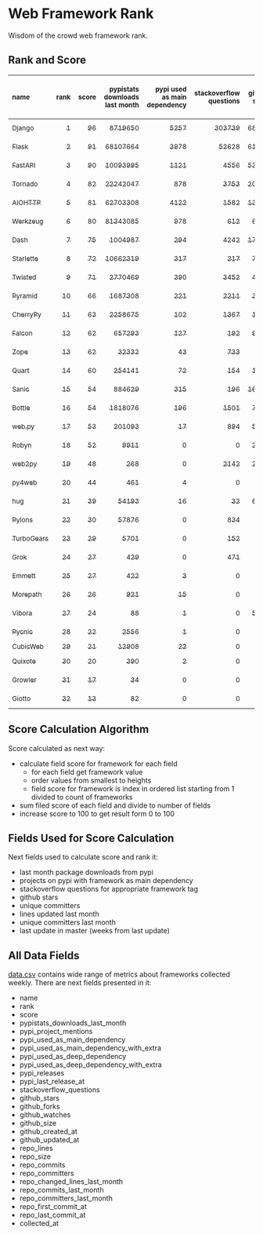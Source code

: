 # Web Framework Rank
Wisdom of the crowd web framework rank.

## Rank and Score
<sub>name</sub> | <sub>rank</sub> | <sub>score</sub> | <sub>pypistats downloads last month</sub> | <sub>pypi used as main dependency</sub> | <sub>stackoverflow questions</sub> | <sub>github stars</sub> | <sub>repo unique committers</sub> | <sub>repo changed lines last month</sub> | <sub>repo unique committers last month</sub> | <sub>repo last commit</sub>
:--- | ---: | ---: | ---: | ---: | ---: | ---: | ---: | ---: | ---: | ---:
[<sub>Django</sub>](https://github.com/django/django "first commit: 2005-07-13") | [<sub>1</sub>](# "  +0 last week") | [<sub>96</sub>](# "  +1 last week") | [<sub>8719650</sub>](# "  #7 in pypistats downloads last month +3.82% last week") | [<sub>5257</sub>](# "  #1 in pypi used as main dependency +0.29% last week") | [<sub>303739</sub>](# "  #1 in stackoverflow questions +0.11% last week") | [<sub>68419</sub>](# "  #1 in github stars +0.17% last week") | [<sub>2829</sub>](# "  #1 in repo unique committers +0.07% last week") | [<sub>12217</sub>](# "  #2 in repo changed lines last month -7.67% last week") | [<sub>29</sub>](# "  #1 in repo unique committers last month +3.57% last week") | [<sub>2023-01-27</sub>](# "  #3 in repo last commit 1 week ago")
[<sub>Flask</sub>](https://github.com/pallets/flask "first commit: 2010-04-06; uses: Werkzeug") | [<sub>2</sub>](# "  +0 last week") | [<sub>91</sub>](# "  -2 last week") | [<sub>68107664</sub>](# "  #2 in pypistats downloads last month +1.1% last week") | [<sub>3978</sub>](# "  #3 in pypi used as main dependency +0.38% last week") | [<sub>52628</sub>](# "  #2 in stackoverflow questions +0.07% last week") | [<sub>61704</sub>](# "  #2 in github stars +0.12% last week") | [<sub>820</sub>](# "  #2 in repo unique committers +0.0% last week") | [<sub>2141</sub>](# "  #4 in repo changed lines last month -15.07% last week") | [<sub>5</sub>](# "▼ #4 in repo unique committers last month -44.44% last week") | [<sub>2023-01-20</sub>](# "▼ #9 in repo last commit 2 weeks ago")
[<sub>FastAPI</sub>](https://github.com/tiangolo/fastapi "first commit: 2018-12-05; uses: Starlette") | [<sub>3</sub>](# "  +0 last week") | [<sub>90</sub>](# "  +3 last week") | [<sub>10093995</sub>](# "  #6 in pypistats downloads last month +4.02% last week") | [<sub>1121</sub>](# "  #4 in pypi used as main dependency +1.08% last week") | [<sub>4556</sub>](# "  #3 in stackoverflow questions +1.2% last week") | [<sub>53869</sub>](# "  #3 in github stars +0.33% last week") | [<sub>424</sub>](# "  #6 in repo unique committers +0.0% last week") | [<sub>3572</sub>](# "  #3 in repo changed lines last month +5.0% last week") | [<sub>15</sub>](# "  #2 in repo unique committers last month +0.0% last week") | [<sub>2023-01-24</sub>](# "▲ #3 in repo last commit 1 week ago")
[<sub>Tornado</sub>](https://github.com/tornadoweb/tornado "first commit: 2009-09-09") | [<sub>4</sub>](# "  +0 last week") | [<sub>82</sub>](# "  -2 last week") | [<sub>22242047</sub>](# "  #4 in pypistats downloads last month -1.38% last week") | [<sub>878</sub>](# "  #6 in pypi used as main dependency +0.11% last week") | [<sub>3753</sub>](# "  #5 in stackoverflow questions +0.03% last week") | [<sub>20954</sub>](# "  #4 in github stars +0.04% last week") | [<sub>447</sub>](# "  #5 in repo unique committers +0.0% last week") | [<sub>1160</sub>](# "  #9 in repo changed lines last month -0.34% last week") | [<sub>3</sub>](# "▼ #9 in repo unique committers last month -25.0% last week") | [<sub>2023-01-20</sub>](# "▼ #9 in repo last commit 2 weeks ago")
[<sub>AIOHTTP</sub>](https://github.com/aio-libs/aiohttp "first commit: 2013-10-01") | [<sub>5</sub>](# "  +0 last week") | [<sub>81</sub>](# "  -2 last week") | [<sub>62703308</sub>](# "  #3 in pypistats downloads last month +0.1% last week") | [<sub>4122</sub>](# "  #2 in pypi used as main dependency +0.34% last week") | [<sub>1582</sub>](# "  #9 in stackoverflow questions +0.19% last week") | [<sub>13203</sub>](# "  #7 in github stars +0.05% last week") | [<sub>690</sub>](# "  #3 in repo unique committers +0.0% last week") | [<sub>648</sub>](# "▼ #11 in repo changed lines last month -3.57% last week") | [<sub>3</sub>](# "▲ #9 in repo unique committers last month +0.0% last week") | [<sub>2023-01-14</sub>](# "▼ #9 in repo last commit 3 weeks ago")
[<sub>Werkzeug</sub>](https://github.com/pallets/werkzeug "first commit: 2007-05-04; used by: Flask and Quart") | [<sub>6</sub>](# "  +0 last week") | [<sub>80</sub>](# "  -1 last week") | [<sub>81343085</sub>](# "  #1 in pypistats downloads last month +2.05% last week") | [<sub>978</sub>](# "  #5 in pypi used as main dependency +0.41% last week") | [<sub>612</sub>](# "  #15 in stackoverflow questions +0.0% last week") | [<sub>6258</sub>](# "  #12 in github stars +0.02% last week") | [<sub>476</sub>](# "  #4 in repo unique committers +0.0% last week") | [<sub>1437</sub>](# "▲ #6 in repo changed lines last month -0.14% last week") | [<sub>5</sub>](# "▲ #4 in repo unique committers last month -16.67% last week") | [<sub>2023-01-20</sub>](# "▼ #9 in repo last commit 2 weeks ago")
[<sub>Dash</sub>](https://github.com/plotly/dash "first commit: 2015-04-10") | [<sub>7</sub>](# "▲ +1 last week") | [<sub>75</sub>](# "▲ +5 last week") | [<sub>1004987</sub>](# "  #12 in pypistats downloads last month +8.07% last week") | [<sub>294</sub>](# "  #10 in pypi used as main dependency +0.34% last week") | [<sub>4242</sub>](# "  #4 in stackoverflow questions +0.52% last week") | [<sub>17995</sub>](# "  #5 in github stars +0.18% last week") | [<sub>159</sub>](# "  #15 in repo unique committers +0.0% last week") | [<sub>991</sub>](# "▲ #10 in repo changed lines last month +852.88% last week") | [<sub>3</sub>](# "▲ #9 in repo unique committers last month +50.0% last week") | [<sub>2023-01-24</sub>](# "  #3 in repo last commit 1 week ago")
[<sub>Starlette</sub>](https://github.com/encode/starlette "first commit: 2018-06-25; used by: FastAPI") | [<sub>8</sub>](# "▲ +1 last week") | [<sub>72</sub>](# "▲ +2 last week") | [<sub>10662319</sub>](# "  #5 in pypistats downloads last month +3.59% last week") | [<sub>317</sub>](# "  #8 in pypi used as main dependency +0.63% last week") | [<sub>217</sub>](# "  #17 in stackoverflow questions +0.0% last week") | [<sub>7798</sub>](# "  #10 in github stars +0.13% last week") | [<sub>230</sub>](# "  #12 in repo unique committers +0.44% last week") | [<sub>82</sub>](# "▲ #17 in repo changed lines last month -47.77% last week") | [<sub>5</sub>](# "▲ #4 in repo unique committers last month +25.0% last week") | [<sub>2023-01-22</sub>](# "  #3 in repo last commit 1 week ago")
[<sub>Twisted</sub>](https://github.com/twisted/twisted "first commit: 2001-07-09") | [<sub>9</sub>](# "▲ +6 last week") | [<sub>71</sub>](# "▲ +15 last week") | [<sub>2770469</sub>](# "  #8 in pypistats downloads last month -0.21% last week") | [<sub>390</sub>](# "  #7 in pypi used as main dependency +0.0% last week") | [<sub>3452</sub>](# "  #6 in stackoverflow questions +0.06% last week") | [<sub>4919</sub>](# "  #15 in github stars +0.26% last week") | [<sub>291</sub>](# "  #9 in repo unique committers +0.0% last week") | [<sub>156</sub>](# "▲ #15 in repo changed lines last month +100% last week") | [<sub>1</sub>](# "▲ #17 in repo unique committers last month +100% last week") | [<sub>2023-01-22</sub>](# "▲ #3 in repo last commit 1 week ago")
[<sub>Pyramid</sub>](https://github.com/Pylons/pyramid "first commit: 2008-07-04; used by: CubicWeb") | [<sub>10</sub>](# "▼ -3 last week") | [<sub>66</sub>](# "▼ -4 last week") | [<sub>1687308</sub>](# "  #11 in pypistats downloads last month +4.6% last week") | [<sub>221</sub>](# "  #11 in pypi used as main dependency +0.0% last week") | [<sub>2211</sub>](# "  #7 in stackoverflow questions +0.0% last week") | [<sub>3745</sub>](# "  #16 in github stars +0.03% last week") | [<sub>362</sub>](# "  #7 in repo unique committers +0.0% last week") | [<sub>193</sub>](# "▼ #14 in repo changed lines last month -51.75% last week") | [<sub>3</sub>](# "▼ #9 in repo unique committers last month -57.14% last week") | [<sub>2022-12-31</sub>](# "▼ #17 in repo last commit 5 weeks ago")
[<sub>CherryPy</sub>](https://github.com/cherrypy/cherrypy "first commit: 2004-11-20") | [<sub>11</sub>](# "▼ -1 last week") | [<sub>63</sub>](# "▼ +0 last week") | [<sub>2258675</sub>](# "  #9 in pypistats downloads last month -1.32% last week") | [<sub>102</sub>](# "  #14 in pypi used as main dependency +0.0% last week") | [<sub>1367</sub>](# "  #11 in stackoverflow questions +0.0% last week") | [<sub>1644</sub>](# "  #19 in github stars +0.12% last week") | [<sub>145</sub>](# "  #16 in repo unique committers +0.0% last week") | [<sub>1658</sub>](# "  #5 in repo changed lines last month +0.0% last week") | [<sub>2</sub>](# "▼ #13 in repo unique committers last month +0.0% last week") | [<sub>2023-01-09</sub>](# "▼ #14 in repo last commit 3 weeks ago")
[<sub>Falcon</sub>](https://github.com/falconry/falcon "first commit: 2012-12-06; used by: hug") | [<sub>12</sub>](# "  +0 last week") | [<sub>62</sub>](# "  -1 last week") | [<sub>657293</sub>](# "  #14 in pypistats downloads last month +2.16% last week") | [<sub>127</sub>](# "  #13 in pypi used as main dependency +0.0% last week") | [<sub>192</sub>](# "  #19 in stackoverflow questions +0.52% last week") | [<sub>9003</sub>](# "  #8 in github stars +0.07% last week") | [<sub>203</sub>](# "  #13 in repo unique committers +0.0% last week") | [<sub>224</sub>](# "▲ #13 in repo changed lines last month +0.0% last week") | [<sub>2</sub>](# "▼ #13 in repo unique committers last month +0.0% last week") | [<sub>2023-01-18</sub>](# "▼ #9 in repo last commit 2 weeks ago")
[<sub>Zope</sub>](https://github.com/zopefoundation/Zope "first commit: 1996-06-17") | [<sub>13</sub>](# "▼ -2 last week") | [<sub>62</sub>](# "▼ -1 last week") | [<sub>32332</sub>](# "  #19 in pypistats downloads last month +2.35% last week") | [<sub>43</sub>](# "  #16 in pypi used as main dependency +0.0% last week") | [<sub>733</sub>](# "  #14 in stackoverflow questions +0.0% last week") | [<sub>316</sub>](# "  #25 in github stars -0.32% last week") | [<sub>173</sub>](# "  #14 in repo unique committers +0.0% last week") | [<sub>1404</sub>](# "▼ #7 in repo changed lines last month -6.4% last week") | [<sub>5</sub>](# "▲ #4 in repo unique committers last month +0.0% last week") | [<sub>2023-01-21</sub>](# "▼ #3 in repo last commit 2 weeks ago")
[<sub>Quart</sub>](https://github.com/pallets/quart "first commit: 2017-05-14; uses: Werkzeug") | [<sub>14</sub>](# "  +0 last week") | [<sub>60</sub>](# "  +3 last week") | [<sub>254141</sub>](# "  #15 in pypistats downloads last month +1.56% last week") | [<sub>72</sub>](# "  #15 in pypi used as main dependency +0.0% last week") | [<sub>154</sub>](# "  #20 in stackoverflow questions -0.65% last week") | [<sub>1579</sub>](# "  #20 in github stars +0.89% last week") | [<sub>86</sub>](# "  #19 in repo unique committers +0.0% last week") | [<sub>305</sub>](# "▲ #12 in repo changed lines last month +26.03% last week") | [<sub>4</sub>](# "  #8 in repo unique committers last month +0.0% last week") | [<sub>2023-01-28</sub>](# "▲ #1 in repo last commit 1 week ago")
[<sub>Sanic</sub>](https://github.com/sanic-org/sanic "first commit: 2016-05-26") | [<sub>15</sub>](# "▼ -2 last week") | [<sub>54</sub>](# "▼ -7 last week") | [<sub>884629</sub>](# "  #13 in pypistats downloads last month +1.54% last week") | [<sub>315</sub>](# "  #9 in pypi used as main dependency +0.32% last week") | [<sub>196</sub>](# "  #18 in stackoverflow questions +0.0% last week") | [<sub>16777</sub>](# "  #6 in github stars +0.13% last week") | [<sub>360</sub>](# "  #8 in repo unique committers +0.0% last week") | [<sub>0</sub>](# "▼ #19 in repo changed lines last month -100.0% last week") | [<sub>0</sub>](# "▼ #19 in repo unique committers last month -100.0% last week") | [<sub>2022-12-27</sub>](# "▼ #19 in repo last commit 5 weeks ago")
[<sub>Bottle</sub>](https://github.com/bottlepy/bottle "first commit: 2009-06-30") | [<sub>16</sub>](# "  +0 last week") | [<sub>54</sub>](# "  +1 last week") | [<sub>1818076</sub>](# "  #10 in pypistats downloads last month +8.01% last week") | [<sub>196</sub>](# "  #12 in pypi used as main dependency +0.0% last week") | [<sub>1501</sub>](# "  #10 in stackoverflow questions +0.13% last week") | [<sub>7870</sub>](# "  #9 in github stars +0.08% last week") | [<sub>231</sub>](# "  #11 in repo unique committers +0.0% last week") | [<sub>0</sub>](# "▲ #19 in repo changed lines last month +100% last week") | [<sub>0</sub>](# "▲ #19 in repo unique committers last month +100% last week") | [<sub>2022-09-05</sub>](# "  #23 in repo last commit 21 weeks ago")
[<sub>web.py</sub>](https://github.com/webpy/webpy "first commit: 1970-01-01") | [<sub>17</sub>](# "  +0 last week") | [<sub>53</sub>](# "  +0 last week") | [<sub>201093</sub>](# "  #16 in pypistats downloads last month -7.79% last week") | [<sub>17</sub>](# "  #18 in pypi used as main dependency +0.0% last week") | [<sub>894</sub>](# "  #12 in stackoverflow questions -0.11% last week") | [<sub>5770</sub>](# "  #13 in github stars +0.0% last week") | [<sub>94</sub>](# "  #18 in repo unique committers +0.0% last week") | [<sub>4</sub>](# "▲ #18 in repo changed lines last month +0.0% last week") | [<sub>1</sub>](# "  #17 in repo unique committers last month +0.0% last week") | [<sub>2023-01-12</sub>](# "▼ #14 in repo last commit 3 weeks ago")
[<sub>Robyn</sub>](https://github.com/sansyrox/robyn "first commit: 2021-05-22") | [<sub>18</sub>](# "  +0 last week") | [<sub>52</sub>](# "  +1 last week") | [<sub>9911</sub>](# "  #21 in pypistats downloads last month +13.99% last week") | [<sub>0</sub>](# "  #26 in pypi used as main dependency +100% last week") | [<sub>0</sub>](# "  #23 in stackoverflow questions +100% last week") | [<sub>2202</sub>](# "  #17 in github stars +1.47% last week") | [<sub>34</sub>](# "  #24 in repo unique committers +3.03% last week") | [<sub>1390</sub>](# "  #8 in repo changed lines last month +18.6% last week") | [<sub>7</sub>](# "▲ #3 in repo unique committers last month +16.67% last week") | [<sub>2023-01-28</sub>](# "  #1 in repo last commit 1 week ago")
[<sub>web2py</sub>](https://github.com/web2py/web2py "first commit: 2011-11-23") | [<sub>19</sub>](# "  +0 last week") | [<sub>48</sub>](# "  -1 last week") | [<sub>268</sub>](# "  #29 in pypistats downloads last month +0.37% last week") | [<sub>0</sub>](# "  #26 in pypi used as main dependency +100% last week") | [<sub>2142</sub>](# "  #8 in stackoverflow questions -0.05% last week") | [<sub>2030</sub>](# "  #18 in github stars +0.1% last week") | [<sub>271</sub>](# "  #10 in repo unique committers +0.0% last week") | [<sub>100</sub>](# "▼ #16 in repo changed lines last month -64.16% last week") | [<sub>2</sub>](# "▼ #13 in repo unique committers last month +0.0% last week") | [<sub>2023-01-03</sub>](# "▼ #17 in repo last commit 4 weeks ago")
[<sub>py4web</sub>](https://github.com/web2py/py4web "first commit: 2019-03-25") | [<sub>20</sub>](# "  +0 last week") | [<sub>44</sub>](# "  -1 last week") | [<sub>461</sub>](# "  #25 in pypistats downloads last month -27.52% last week") | [<sub>4</sub>](# "  #21 in pypi used as main dependency +0.0% last week") | [<sub>0</sub>](# "  #23 in stackoverflow questions +100% last week") | [<sub>188</sub>](# "  #27 in github stars +0.0% last week") | [<sub>64</sub>](# "  #20 in repo unique committers +0.0% last week") | [<sub>70050</sub>](# "  #1 in repo changed lines last month -0.01% last week") | [<sub>2</sub>](# "▼ #13 in repo unique committers last month +0.0% last week") | [<sub>2023-01-11</sub>](# "▼ #14 in repo last commit 3 weeks ago")
[<sub>hug</sub>](https://github.com/hugapi/hug "first commit: 2015-07-17; uses: Falcon") | [<sub>21</sub>](# "  +0 last week") | [<sub>39</sub>](# "  +1 last week") | [<sub>54193</sub>](# "  #18 in pypistats downloads last month +6.18% last week") | [<sub>16</sub>](# "  #19 in pypi used as main dependency +0.0% last week") | [<sub>32</sub>](# "  #22 in stackoverflow questions +0.0% last week") | [<sub>6695</sub>](# "  #11 in github stars +0.07% last week") | [<sub>123</sub>](# "  #17 in repo unique committers +0.0% last week") | [<sub>0</sub>](# "▲ #19 in repo changed lines last month +100% last week") | [<sub>0</sub>](# "▲ #19 in repo unique committers last month +100% last week") | [<sub>2020-08-10</sub>](# "  #27 in repo last commit 129 weeks ago")
[<sub>Pylons</sub>](https://github.com/Pylons/pylons "first commit: 2006-02-18") | [<sub>22</sub>](# "▲ +2 last week") | [<sub>30</sub>](# "▲ +1 last week") | [<sub>57876</sub>](# "  #17 in pypistats downloads last month +8.42% last week") | [<sub>0</sub>](# "  #26 in pypi used as main dependency +100% last week") | [<sub>834</sub>](# "  #13 in stackoverflow questions +0.0% last week") | [<sub>222</sub>](# "  #26 in github stars +0.0% last week") | [<sub>36</sub>](# "  #22 in repo unique committers +0.0% last week") | [<sub>0</sub>](# "▲ #19 in repo changed lines last month +100% last week") | [<sub>0</sub>](# "▲ #19 in repo unique committers last month +100% last week") | [<sub>2018-01-12</sub>](# "  #30 in repo last commit 264 weeks ago")
[<sub>TurboGears</sub>](https://github.com/TurboGears/tg2 "first commit: 2007-06-27") | [<sub>23</sub>](# "▲ +2 last week") | [<sub>29</sub>](# "▲ +0 last week") | [<sub>5701</sub>](# "  #22 in pypistats downloads last month +6.66% last week") | [<sub>0</sub>](# "  #26 in pypi used as main dependency +100% last week") | [<sub>152</sub>](# "  #21 in stackoverflow questions +0.0% last week") | [<sub>777</sub>](# "  #22 in github stars +0.26% last week") | [<sub>35</sub>](# "  #23 in repo unique committers +0.0% last week") | [<sub>0</sub>](# "▲ #19 in repo changed lines last month +100% last week") | [<sub>0</sub>](# "▲ #19 in repo unique committers last month +100% last week") | [<sub>2022-12-20</sub>](# "▼ #22 in repo last commit 6 weeks ago")
[<sub>Grok</sub>](https://github.com/zopefoundation/grok "first commit: 2006-10-14") | [<sub>24</sub>](# "▼ -1 last week") | [<sub>27</sub>](# "▼ -7 last week") | [<sub>429</sub>](# "  #26 in pypistats downloads last month -9.87% last week") | [<sub>0</sub>](# "  #26 in pypi used as main dependency +100% last week") | [<sub>471</sub>](# "  #16 in stackoverflow questions +0.0% last week") | [<sub>22</sub>](# "  #31 in github stars +0.0% last week") | [<sub>41</sub>](# "  #21 in repo unique committers +0.0% last week") | [<sub>0</sub>](# "▼ #19 in repo changed lines last month -100.0% last week") | [<sub>0</sub>](# "▼ #19 in repo unique committers last month -100.0% last week") | [<sub>2022-12-29</sub>](# "▼ #19 in repo last commit 5 weeks ago")
[<sub>Emmett</sub>](https://github.com/emmett-framework/emmett "first commit: 2014-10-22") | [<sub>25</sub>](# "▼ -3 last week") | [<sub>27</sub>](# "▼ -9 last week") | [<sub>422</sub>](# "  #27 in pypistats downloads last month -3.43% last week") | [<sub>3</sub>](# "  #22 in pypi used as main dependency +0.0% last week") | [<sub>0</sub>](# "  #23 in stackoverflow questions +100% last week") | [<sub>820</sub>](# "  #21 in github stars +0.24% last week") | [<sub>22</sub>](# "  #27 in repo unique committers +0.0% last week") | [<sub>0</sub>](# "▼ #19 in repo changed lines last month -100.0% last week") | [<sub>0</sub>](# "▼ #19 in repo unique committers last month -100.0% last week") | [<sub>2022-12-25</sub>](# "▼ #19 in repo last commit 5 weeks ago")
[<sub>Morepath</sub>](https://github.com/morepath/morepath "first commit: 2013-07-17") | [<sub>26</sub>](# "  +0 last week") | [<sub>26</sub>](# "  +0 last week") | [<sub>921</sub>](# "  #24 in pypistats downloads last month +7.47% last week") | [<sub>15</sub>](# "  #20 in pypi used as main dependency +0.0% last week") | [<sub>0</sub>](# "  #23 in stackoverflow questions +100% last week") | [<sub>396</sub>](# "  #24 in github stars +0.0% last week") | [<sub>28</sub>](# "  #25 in repo unique committers +0.0% last week") | [<sub>0</sub>](# "▲ #19 in repo changed lines last month +100% last week") | [<sub>0</sub>](# "▲ #19 in repo unique committers last month +100% last week") | [<sub>2022-05-29</sub>](# "  #25 in repo last commit 35 weeks ago")
[<sub>Vibora</sub>](https://github.com/vibora-io/vibora "first commit: 2018-06-13") | [<sub>27</sub>](# "  +0 last week") | [<sub>24</sub>](# "  +1 last week") | [<sub>88</sub>](# "  #30 in pypistats downloads last month +12.82% last week") | [<sub>1</sub>](# "  #24 in pypi used as main dependency +0.0% last week") | [<sub>0</sub>](# "  #23 in stackoverflow questions +100% last week") | [<sub>5714</sub>](# "  #14 in github stars +0.04% last week") | [<sub>27</sub>](# "  #26 in repo unique committers +0.0% last week") | [<sub>0</sub>](# "▲ #19 in repo changed lines last month +100% last week") | [<sub>0</sub>](# "▲ #19 in repo unique committers last month +100% last week") | [<sub>2019-02-11</sub>](# "  #29 in repo last commit 207 weeks ago")
[<sub>Pycnic</sub>](https://github.com/nullism/pycnic "first commit: 2015-11-04") | [<sub>28</sub>](# "  +0 last week") | [<sub>22</sub>](# "  +1 last week") | [<sub>2556</sub>](# "  #23 in pypistats downloads last month +24.87% last week") | [<sub>1</sub>](# "  #24 in pypi used as main dependency +0.0% last week") | [<sub>0</sub>](# "  #23 in stackoverflow questions +100% last week") | [<sub>156</sub>](# "  #28 in github stars +0.0% last week") | [<sub>11</sub>](# "  #28 in repo unique committers +0.0% last week") | [<sub>0</sub>](# "▲ #19 in repo changed lines last month +100% last week") | [<sub>0</sub>](# "▲ #19 in repo unique committers last month +100% last week") | [<sub>2022-04-05</sub>](# "  #26 in repo last commit 43 weeks ago")
[<sub>CubicWeb</sub>](https://forge.extranet.logilab.fr/cubicweb/cubicweb "uses: Pyramid") | [<sub>29</sub>](# "  +0 last week") | [<sub>21</sub>](# "  +1 last week") | [<sub>12908</sub>](# "  #20 in pypistats downloads last month +3.65% last week") | [<sub>22</sub>](# "  #17 in pypi used as main dependency +0.0% last week") | [<sub>0</sub>](# "  #23 in stackoverflow questions +100% last week") | [<sub>0</sub>](# "  #32 in github stars +100% last week") | [<sub>0</sub>](# "  #32 in repo unique committers +100% last week") | [<sub>0</sub>](# "▲ #19 in repo changed lines last month +100% last week") | [<sub>0</sub>](# "▲ #19 in repo unique committers last month +100% last week") | [<sub></sub>](# "  #31 in repo last commit")
[<sub>Quixote</sub>](https://github.com/nascheme/quixote "first commit: 2006-03-16") | [<sub>30</sub>](# "  +0 last week") | [<sub>20</sub>](# "  +0 last week") | [<sub>390</sub>](# "  #28 in pypistats downloads last month +8.33% last week") | [<sub>2</sub>](# "  #23 in pypi used as main dependency +0.0% last week") | [<sub>0</sub>](# "  #23 in stackoverflow questions +100% last week") | [<sub>81</sub>](# "  #29 in github stars +1.25% last week") | [<sub>6</sub>](# "  #29 in repo unique committers +0.0% last week") | [<sub>0</sub>](# "▲ #19 in repo changed lines last month +100% last week") | [<sub>0</sub>](# "▲ #19 in repo unique committers last month +100% last week") | [<sub>2022-06-23</sub>](# "  #24 in repo last commit 32 weeks ago")
[<sub>Growler</sub>](https://github.com/pyGrowler/Growler "first commit: 2014-08-17") | [<sub>31</sub>](# "  +0 last week") | [<sub>17</sub>](# "  +1 last week") | [<sub>34</sub>](# "  #32 in pypistats downloads last month +0.0% last week") | [<sub>0</sub>](# "  #26 in pypi used as main dependency +100% last week") | [<sub>0</sub>](# "  #23 in stackoverflow questions +100% last week") | [<sub>686</sub>](# "  #23 in github stars -0.15% last week") | [<sub>6</sub>](# "  #29 in repo unique committers +0.0% last week") | [<sub>0</sub>](# "▲ #19 in repo changed lines last month +100% last week") | [<sub>0</sub>](# "▲ #19 in repo unique committers last month +100% last week") | [<sub>2020-03-08</sub>](# "  #28 in repo last commit 151 weeks ago")
[<sub>Giotto</sub>](https://github.com/priestc/giotto "first commit: 2012-02-26") | [<sub>32</sub>](# "  +0 last week") | [<sub>13</sub>](# "  +1 last week") | [<sub>82</sub>](# "  #31 in pypistats downloads last month +10.81% last week") | [<sub>0</sub>](# "  #26 in pypi used as main dependency +100% last week") | [<sub>0</sub>](# "  #23 in stackoverflow questions +100% last week") | [<sub>57</sub>](# "  #30 in github stars +0.0% last week") | [<sub>3</sub>](# "  #31 in repo unique committers +0.0% last week") | [<sub>0</sub>](# "▲ #19 in repo changed lines last month +100% last week") | [<sub>0</sub>](# "▲ #19 in repo unique committers last month +100% last week") | [<sub>2013-10-07</sub>](# "  #31 in repo last commit 486 weeks ago")

## Score Calculation Algorithm
Score calculated as next way:
- calculate field score for framework for each field
  - for each field get framework value
  - order values from smallest to heights
  - field score for framework is index in ordered list starting from 1 divided to count of frameworks
- sum filed score of each field and divide to number of fields
- increase score to 100 to get result form 0 to 100

## Fields Used for Score Calculation
Next fields used to calculate score and rank it:
- last month package downloads from pypi
- projects on pypi with framework as main dependency
- stackoverflow questions for appropriate framework tag
- github stars
- unique committers
- lines updated last month
- unique committers last month
- last update in master (weeks from last update)

## All Data Fields
[data.csv](data.csv) contains wide range of metrics about frameworks collected weekly.
There are next fields presented in it: 

- name
- rank
- score
- pypistats_downloads_last_month
- pypi_project_mentions
- pypi_used_as_main_dependency
- pypi_used_as_main_dependency_with_extra
- pypi_used_as_deep_dependency
- pypi_used_as_deep_dependency_with_extra
- pypi_releases
- pypi_last_release_at
- stackoverflow_questions
- github_stars
- github_forks
- github_watches
- github_size
- github_created_at
- github_updated_at
- repo_lines
- repo_size
- repo_commits
- repo_committers
- repo_changed_lines_last_month
- repo_commits_last_month
- repo_committers_last_month
- repo_first_commit_at
- repo_last_commit_at
- collected_at
